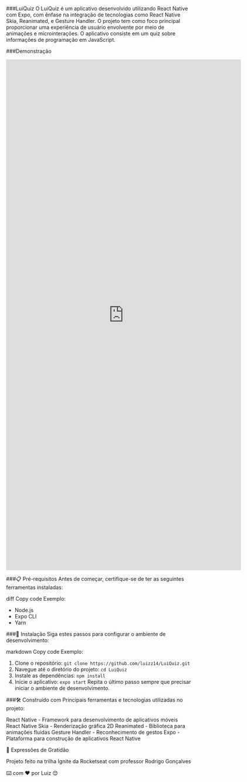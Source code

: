 ###LuiQuiz
O LuiQuiz é um aplicativo desenvolvido utilizando React Native com Expo, com ênfase na integração de tecnologias como React Native Skia, Reanimated, e Gesture Handler. O projeto tem como foco principal proporcionar uma experiência de usuário envolvente por meio de animações e microinterações. O aplicativo consiste em um quiz sobre informações de programação em JavaScript.

###Demonstração
<iframe src="https://player.vimeo.com/video/895276827?h=95c95daa61" width="640" height="1389" frameborder="0" allow="autoplay; fullscreen; picture-in-picture" allowfullscreen></iframe>

###📋 Pré-requisitos
Antes de começar, certifique-se de ter as seguintes ferramentas instaladas:

diff
Copy code
Exemplo:
- Node.js
- Expo CLI
- Yarn

###🔧 Instalação
Siga estes passos para configurar o ambiente de desenvolvimento:

markdown
Copy code
Exemplo:
1. Clone o repositório: `git clone https://github.com/luizz14/LuiQuiz.git`
2. Navegue até o diretório do projeto: `cd LuiQuiz`
3. Instale as dependências: `npm install`
4. Inicie o aplicativo: `expo start`
Repita o último passo sempre que precisar iniciar o ambiente de desenvolvimento.

###🛠️ Construído com
Principais ferramentas e tecnologias utilizadas no projeto:

React Native - Framework para desenvolvimento de aplicativos móveis
React Native Skia - Renderização gráfica 2D
Reanimated - Biblioteca para animações fluidas
Gesture Handler - Reconhecimento de gestos
Expo - Plataforma para construção de aplicativos React Native

🎁 Expressões de Gratidão

Projeto feito na trilha Ignite da Rocketseat com professor Rodrigo Gonçalves

⌨️ com ❤️ por Luiz 😊
